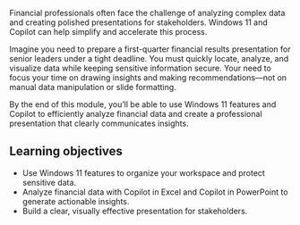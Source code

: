 Financial professionals often face the challenge of analyzing complex data and creating polished presentations for stakeholders. Windows 11 and Copilot can help simplify and accelerate this process.

Imagine you need to prepare a first-quarter financial results presentation for senior leaders under a tight deadline. You must quickly locate, analyze, and visualize data while keeping sensitive information secure. Your need to focus your time on drawing insights and making recommendations—not on manual data manipulation or slide formatting.

By the end of this module, you’ll be able to use Windows 11 features and  Copilot to efficiently analyze financial data and create a professional presentation that clearly communicates insights.

## Learning objectives

- Use Windows 11 features to organize your workspace and protect sensitive data.  
- Analyze financial data with Copilot in Excel and Copilot in PowerPoint to generate actionable insights.  
- Build a clear, visually effective presentation for stakeholders.